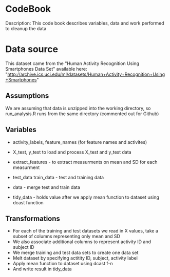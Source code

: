 # CodeBook
Description: This code book describes variables, data and work performed to cleanup the data

# Data source
This dataset came from the "Human Activity Recognition Using Smartphones Data Set" available here: "http://archive.ics.uci.edu/ml/datasets/Human+Activity+Recognition+Using+Smartphones"

## Assumptions
We are assuming that data is unzipped into the working directory, so run_analysis.R runs from the same directory (commented out for Github)

## Variables
* activity_labels, feature_names (for feature names and activites)
* X_test, y_test to load and process X_test and y_test data
* extract_features - to extract measurments on mean and SD for each measurment

* test_data train_data - test and training data
* data - merge test and train data
* tidy_data - holds value after we apply mean function to dataset using dcast function

## Transformations
* For each of the training and test datasets we read in X values, take a subset of columns representing only mean and SD
* We also associate additional columns to represent activity ID and subject ID
* We merge training and test data sets to create one data set
* Melt dataset by specifying actitity ID, subject, activity label
* Apply mean function to dataset using dcast f-n
* And write result in tidy_data

